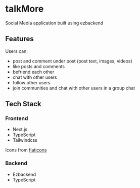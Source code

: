 # talkMore

Social Media application built using ezbackend

## Features

Users can:

- post and comment under post (post text, images, videos)
- like posts and comments
- befriend each other
- chat with other users
- follow other users
- join communities and chat with other users in a group chat

## Tech Stack

### Frontend

- Next.js
- TypeScript
- Tailwindcss

Icons from [flaticons](https://www.flaticon.com/)

### Backend

- Ezbackend
- TypeScript
